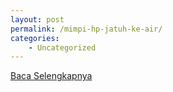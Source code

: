 ```yaml
---
layout: post
permalink: /mimpi-hp-jatuh-ke-air/
categories:
    - Uncategorized
---
```


[Baca Selengkapnya](/06)